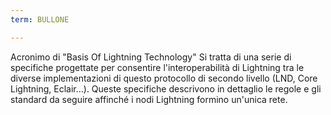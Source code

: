 ```yaml
---
term: BULLONE

---
```

Acronimo di "Basis Of Lightning Technology" Si tratta di una serie di specifiche progettate per consentire l'interoperabilità di Lightning tra le diverse implementazioni di questo protocollo di secondo livello (LND, Core Lightning, Eclair...). Queste specifiche descrivono in dettaglio le regole e gli standard da seguire affinché i nodi Lightning formino un'unica rete.
